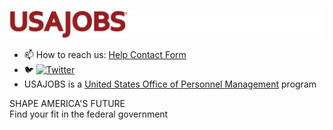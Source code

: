 [![USAJOBS](images/usajobs-logo.svg)](https://www.usajobs.gov)


- 📫 How to reach us: [Help Contact Form](https://www.usajobs.gov/Help/faq/suggestion/)
- 🐦 [![Twitter](https://img.shields.io/twitter/follow/usajobs?label=Follow%20%40usajobs&style=social)](https://twitter.com/usajobs)
- USAJOBS is a [United States Office of Personnel Management](httpd://github.com/us-opm) program

SHAPE AMERICA'S FUTURE  
Find your fit in the federal government



<!--

**Here are some ideas to get you started:**

🙋‍♀️ A short introduction - what is your organization all about?
🌈 Contribution guidelines - how can the community get involved?
👩‍💻 Useful resources - where can the community find your docs? Is there anything else the community should know?
🍿 Fun facts - what does your team eat for breakfast?
🧙 Remember, you can do mighty things with the power of [Markdown](https://docs.github.com/github/writing-on-github/getting-started-with-writing-and-formatting-on-github/basic-writing-and-formatting-syntax)
-->
